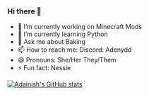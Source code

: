 ### Hi there 👋
- 🔭 I’m currently working on Minecraft Mods
- 🌱 I’m currently learning Python
- 💬 Ask me about Baking
- 📫 How to reach me: Discord: Adenydd
- 😄 Pronouns: She/Her They/Them
- ⚡ Fun fact: Nessie


[![Adainish's GitHub stats](https://github-readme-stats.vercel.app/api?username=adainish)](https://github.com/adainish/github-github-stats)
